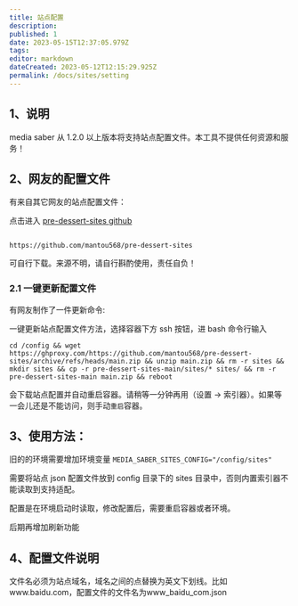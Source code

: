 ```yaml
---
title: 站点配置
description:
published: 1
date: 2023-05-15T12:37:05.979Z
tags:
editor: markdown
dateCreated: 2023-05-12T12:15:29.925Z
permalink: /docs/sites/setting
---
```


## 1、说明

media saber 从 1.2.0 以上版本将支持站点配置文件。本工具不提供任何资源和服务！

## 2、网友的配置文件

有来自其它网友的站点配置文件：

点击进入 [pre-dessert-sites github](https://github.com/mantou568/pre-dessert-sites)

```shell

https://github.com/mantou568/pre-dessert-sites

```

可自行下载。来源不明，请自行斟酌使用，责任自负！

### 2.1 一键更新配置文件

有网友制作了一件更新命令:

一键更新站点配置文件方法，选择容器下方 ssh 按钮，进 bash 命令行输入

```shell
cd /config && wget https://ghproxy.com/https://github.com/mantou568/pre-dessert-sites/archive/refs/heads/main.zip && unzip main.zip && rm -r sites && mkdir sites && cp -r pre-dessert-sites-main/sites/* sites/ && rm -r pre-dessert-sites-main main.zip && reboot
```

会下载站点配置并自动重启容器。请稍等一分钟再用（设置 → 索引器）。如果等一会儿还是不能访问，则手动`重启`容器。

## 3、使用方法：

旧的的环境需要增加环境变量 `MEDIA_SABER_SITES_CONFIG="/config/sites"`

需要将站点 json 配置文件放到 config 目录下的 sites 目录中，否则内置索引器不能读取到支持适配。

配置是在环境启动时读取，修改配置后，需要重启容器或者环境。

后期再增加刷新功能

## 4、配置文件说明

文件名必须为站点域名，域名之间的点替换为英文下划线。比如www.baidu.com，配置文件的文件名为www_baidu_com.json
